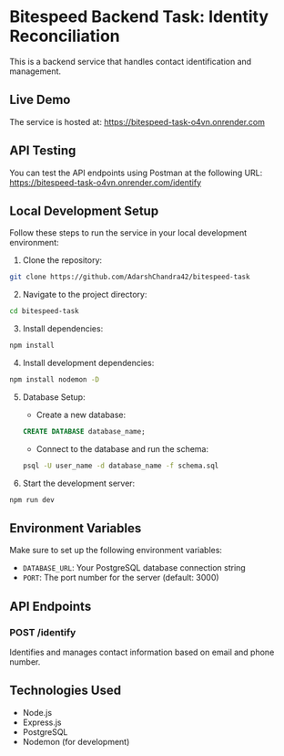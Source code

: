 # Bitespeed Backend Task: Identity Reconciliation

This is a backend service that handles contact identification and management.

## Live Demo

The service is hosted at: https://bitespeed-task-o4vn.onrender.com

## API Testing

You can test the API endpoints using Postman at the following URL:
https://bitespeed-task-o4vn.onrender.com/identify

## Local Development Setup

Follow these steps to run the service in your local development environment:

1. Clone the repository:
```bash
git clone https://github.com/AdarshChandra42/bitespeed-task
```

2. Navigate to the project directory:
```bash
cd bitespeed-task
```

3. Install dependencies:
```bash
npm install
```

4. Install development dependencies:
```bash
npm install nodemon -D
```

5. Database Setup:
   - Create a new database:
   ```sql
   CREATE DATABASE database_name;
   ```
   - Connect to the database and run the schema:
   ```bash
   psql -U user_name -d database_name -f schema.sql
   ```

6. Start the development server:
```bash
npm run dev
```

## Environment Variables

Make sure to set up the following environment variables:
- `DATABASE_URL`: Your PostgreSQL database connection string
- `PORT`: The port number for the server (default: 3000)

## API Endpoints

### POST /identify
Identifies and manages contact information based on email and phone number.

## Technologies Used

- Node.js
- Express.js
- PostgreSQL
- Nodemon (for development)
